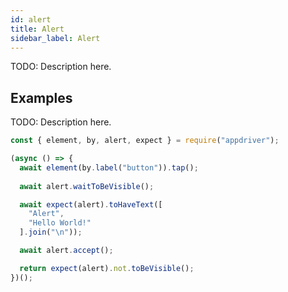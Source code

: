 ```yaml
---
id: alert
title: Alert
sidebar_label: Alert
---
```


TODO: Description here.

## Examples

TODO: Description here.

```javascript
const { element, by, alert, expect } = require("appdriver");

(async () => {
  await element(by.label("button")).tap();
  
  await alert.waitToBeVisible();

  await expect(alert).toHaveText([
    "Alert",
    "Hello World!"
  ].join("\n"));

  await alert.accept();

  return expect(alert).not.toBeVisible();
})();
```